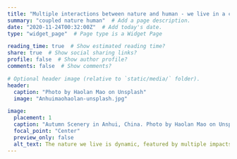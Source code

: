```yaml
---
title: "Multiple interactions between nature and human - we live in a complex system"  # Add a page title.
summary: "coupled nature human"  # Add a page description.
date: "2020-11-24T00:32:00Z"  # Add today's date.
type: "widget_page"  # Page type is a Widget Page

reading_time: true  # Show estimated reading time?
share: true  # Show social sharing links?
profile: false  # Show author profile?
comments: false  # Show comments?

# Optional header image (relative to `static/media/` folder).
header:
  caption: "Photo by Haolan Mao on Unsplash"
  image: "Anhuimaohaolan-unsplash.jpg"

image:
  placement: 1
  caption: "Autumn Scenery in Anhui, China. Photo by Haolan Mao on Unsplash" # [Academic](https://sourcethemes.com/academic/)
  focal_point: "Center"
  preview_only: false
  alt_text: The nature we live is dynamic, featured by multiple impacts and feedbacks to/from human activities.
---
```

 
